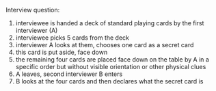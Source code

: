 Interview question:

1) interviewee is handed a deck of standard playing cards by the first interviewer (A)
2) interviewee picks 5 cards from the deck
3) interviewer A looks at them, chooses one card as a secret card
4) this card is put aside, face down
5) the remaining four cards are placed face down on the table by A in a specific order but without visible orientation or other physical clues
6) A leaves, second interviewer B enters
7) B looks at the four cards and then declares what the secret card is
